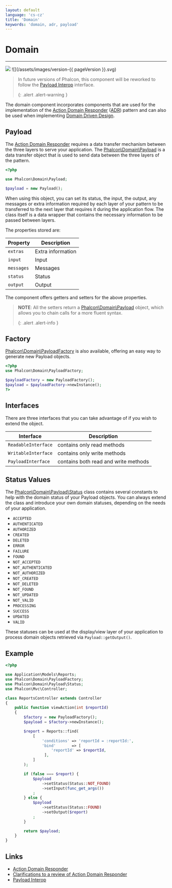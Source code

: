 ```yaml
---
layout: default
language: 'cs-cz'
title: 'Domain'
keywords: 'domain, adr, payload'
---
```


# Domain
- - -
![](/assets/images/document-status-stable-success.svg) ![](/assets/images/version-{{ pageVersion }}.svg)

> In future versions of Phalcon, this component will be reworked to follow the [Payload Interop][payload-interop] interface. 
> 
> {: .alert .alert-warning }

The domain component incorporates components that are used for the implementation of the [Action Domain Responder][adr] ([ADR][adr-jones]) pattern and can also be used when implementing [Domain Driven Design][ddd].

## Payload
The [Action Domain Responder][adr] requires a data transfer mechanism between the three layers to serve your application. The [Phalcon\Domain\Payload][payload-payload] is a data transfer object that is used to send data between the three layers of the pattern.

```php
<?php

use Phalcon\Domain\Payload;

$payload = new Payload();
```

When using this object, you can set its status, the input, the output, any messages or extra information required by each layer of your pattern to be transferred to the next layer that requires it during the application flow. The class itself is a data wrapper that contains the necessary information to be passed between layers.

The properties stored are:

| Property   | Description       |
| ---------- | ----------------- |
| `extras`   | Extra information |
| `input`    | Input             |
| `messages` | Messages          |
| `status`   | Status            |
| `output`   | Output            |

The component offers getters and setters for the above properties.

> **NOTE**: All the setters return a [Phalcon\Domain\Payload][payload-payload] object, which allows you to chain calls for a more fluent syntax. 
> 
> {: .alert .alert-info }

## Factory
[Phalcon\Domain\PayloadFactory][payload-payloadfactory] is also available, offering an easy way to generate new Payload objects.

```php
<?php
use Phalcon\Domain\PayloadFactory;

$payloadFactory = new PayloadFactory();
$payload = $payloadFactory->newInstance();
?>
```

## Interfaces
There are three interfaces that you can take advantage of if you wish to extend the object.

| Interface           | Description                          |
| ------------------- | ------------------------------------ |
| `ReadableInterface` | contains only read methods           |
| `WritableInterface` | contains only write methods          |
| `PayloadInterface`  | contains both read and write methods |

## Status Values
The [Phalcon\Domain\Payload\Status][payload-status] class contains several constants to help with the domain status of your Payload objects. You can always extend the class and introduce your own domain statuses, depending on the needs of your application.

* `ACCEPTED`
* `AUTHENTICATED`
* `AUTHORIZED`
* `CREATED`
* `DELETED`
* `ERROR`
* `FAILURE`
* `FOUND`
* `NOT_ACCEPTED`
* `NOT_AUTHENTICATED`
* `NOT_AUTHORIZED`
* `NOT_CREATED`
* `NOT_DELETED`
* `NOT_FOUND`
* `NOT_UPDATED`
* `NOT_VALID`
* `PROCESSING`
* `SUCCESS`
* `UPDATED`
* `VALID`

These statuses can be used at the display/view layer of your application to process domain objects retrieved via `Payload::getOutput()`.

## Example
```php
<?php

use Application\Models\Reports;
use Phalcon\Domain\PayloadFactory;
use Phalcon\Domain\Payload\Status;
use Phalcon\Mvc\Controller;

class ReportsController extends Controller
{
    public function viewAction(int $reportId)
    {
        $factory = new PayloadFactory();
        $payload = $factory->newInstance();

        $report = Reports::find(
            [
                'conditions' => 'reportId = :reportId:',
                'bind'       => [
                    'reportId' => $reportId,
                 ],
            ]          
        );

        if (false === $report) {
            $payload
                ->setStatus(Status::NOT_FOUND)
                ->setInput(func_get_args())
            ;
        } else {
            $payload
                ->setStatus(Status::FOUND)
                ->setOutput($report)
            ;
        }

        return $payload;
    }
}   
```

## Links

* [Action Domain Responder][adr]
* [Clarifications to a review of Action Domain Responder][adr-clarifications]
* [Payload Interop][payload-interop]


[adr]: https://en.wikipedia.org/wiki/Action%E2%80%93domain%E2%80%93responder
[adr-jones]: http://pmjones.io/adr/
[adr-clarifications]: http://paul-m-jones.com/post/2018/12/19/clarifications-to-a-review-of-action-domain-responder/
[ddd]: https://en.wikipedia.org/wiki/Domain-driven_design
[payload-interop]: https://github.com/payload-interop/payload-interop
[payload-payload]: api/phalcon_domain#domain-payload-payload
[payload-payloadfactory]: api/phalcon_domain#domain-payload-payloadfactory
[payload-status]: api/phalcon_domain#domain-payload-status
